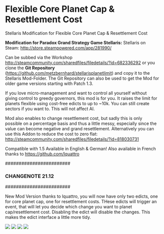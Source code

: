 # Flexible Core Planet Cap & Resettlement Cost

Stellaris Modification for Flexible Core Planet Cap & Resettlement Cost

**Modification for Paradox Grand Strategy Game Stellaris:**
Stellaris on Steam: http://store.steampowered.com/app/281990/

Can be subbed via the Workshop http://steamcommunity.com/sharedfiles/filedetails/?id=682336292 or you clone the **Git Repository** (https://github.com/metzbernhard/stellarisplanetlimit) and copy it to the Stellaris Mod-Folder. The Git Repository can also be used to get the Mod for older game versions starting with Patch 1.3.

If you love micro-management and want to control all yourself without giving control to greedy governors, this mod is for you. It raises the limit for planets flexible using cost-free edicts to up to ~10k. You can still create sectors if you want to. This will not affect AI. 

Mod also enables to change resettlement cost, but sadly this is only possible on a percentage basis and thus a little messy, especially since the value can become negative and grand resettlement.
Alternatively you can use this Addon to reduce the cost to zero flat: http://steamcommunity.com/sharedfiles/filedetails/?id=818030731

Compatible with 1.5
Available in English & German!
Also available in French thanks to https://github.com/lquattro

########################
### CHANGENOTE 21.12 ###
########################

New Mod Version thanks to lquattro, you will now have only two edicts, one for core planet cap, one for resettlement costs. THese edicts will trigger an event, that will let you decide which change you want to planet cap/resettlement cost. Disabling the edict will disable the changes. This makes the edict interface a little more tidy. 

![](https://github.com/metzbernhard/stellarisplanetlimit/blob/master/screen1.png)
![](https://github.com/metzbernhard/stellarisplanetlimit/blob/master/screen2.png)
![](https://github.com/metzbernhard/stellarisplanetlimit/blob/master/screen3.png)
![](https://github.com/metzbernhard/stellarisplanetlimit/blob/master/screen4.png)
